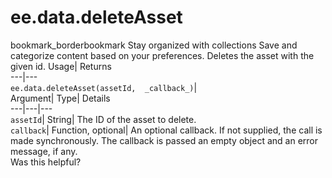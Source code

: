  
#  ee.data.deleteAsset 
bookmark_borderbookmark Stay organized with collections  Save and categorize content based on your preferences.
Deletes the asset with the given id. 
Usage| Returns  
---|---  
`ee.data.deleteAsset(assetId,  _callback_)`|   
Argument|  Type| Details  
---|---|---  
`assetId`| String| The ID of the asset to delete.  
`callback`| Function, optional| An optional callback. If not supplied, the call is made synchronously. The callback is passed an empty object and an error message, if any.  
Was this helpful?
